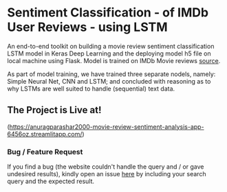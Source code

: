 # Sentiment Classification - of IMDb User Reviews - using LSTM
An end-to-end toolkit on building a movie review sentiment classification LSTM model in Keras Deep Learning and the deploying model h5 file on local machine using Flask. Model is trained on IMDb Movie reviews [source](https://www.kaggle.com/datasets/lakshmi25npathi/imdb-dataset-of-50k-movie-reviews).

As part of model training, we have trained three separate nodels, namely: Simple Neural Net, CNN and LSTM; and concluded with reasoning as to why LSTMs are well suited to handle (sequential) text data.

## The Project is Live at!
(https://anuragparashar2000-movie-review-sentiment-analysis-app-6456oz.streamlitapp.com/)
        
### Bug / Feature Request
If you find a bug (the website couldn't handle the query and / or gave undesired results), kindly open an issue [here](https://github.com/AnuragParashar2000/Movie-Review-Sentiment-Analysis/issues) by including your search query and the expected result.

